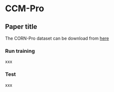 # CCM-Pro
## Paper title

The CORN-Pro dataset can be download from [here](https://doi.org/10.5281/zenodo.14263883)

### Run training
xxx

### Test
xxx
